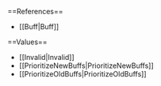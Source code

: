 ==References==
 * [[Buff|Buff]]

==Values==
 * [[Invalid|Invalid]]
 * [[PrioritizeNewBuffs|PrioritizeNewBuffs]]
 * [[PrioritizeOldBuffs|PrioritizeOldBuffs]]
